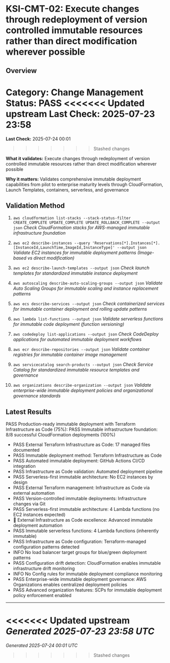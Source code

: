 # KSI-CMT-02: Execute changes through redeployment of version controlled immutable resources rather than direct modification wherever possible

## Overview

**Category:** Change Management
**Status:** PASS
<<<<<<< Updated upstream
**Last Check:** 2025-07-23 23:58
=======
**Last Check:** 2025-07-24 00:01
>>>>>>> Stashed changes

**What it validates:** Execute changes through redeployment of version controlled immutable resources rather than direct modification wherever possible

**Why it matters:** Validates comprehensive immutable deployment capabilities from pilot to enterprise maturity levels through CloudFormation, Launch Templates, containers, serverless, and governance

## Validation Method

1. `aws cloudformation list-stacks --stack-status-filter CREATE_COMPLETE UPDATE_COMPLETE UPDATE_ROLLBACK_COMPLETE --output json`
   *Check CloudFormation stacks for AWS-managed immutable infrastructure foundation*

2. `aws ec2 describe-instances --query 'Reservations[*].Instances[*].[InstanceId,LaunchTime,ImageId,InstanceType]' --output json`
   *Validate EC2 instances for immutable deployment patterns (Image-based vs direct modification)*

3. `aws ec2 describe-launch-templates --output json`
   *Check launch templates for standardized immutable instance deployment*

4. `aws autoscaling describe-auto-scaling-groups --output json`
   *Validate Auto Scaling Groups for immutable scaling and instance replacement patterns*

5. `aws ecs describe-services --output json`
   *Check containerized services for immutable container deployment and rolling update patterns*

6. `aws lambda list-functions --output json`
   *Validate serverless functions for immutable code deployment (function versioning)*

7. `aws codedeploy list-applications --output json`
   *Check CodeDeploy applications for automated immutable deployment workflows*

8. `aws ecr describe-repositories --output json`
   *Validate container registries for immutable container image management*

9. `aws servicecatalog search-products --output json`
   *Check Service Catalog for standardized immutable resource templates and governance*

10. `aws organizations describe-organization --output json`
   *Validate enterprise-wide immutable deployment policies and organizational governance standards*

## Latest Results

PASS Production-ready immutable deployment with Terraform Infrastructure as Code (75%): PASS Immutable infrastructure foundation: 8/8 successful CloudFormation deployments (100%)
- PASS External Terraform Infrastructure as Code: 17 managed files documented
- PASS Immutable deployment method: Terraform Infrastructure as Code
- PASS Automated immutable deployment: GitHub Actions CI/CD integration
- PASS Infrastructure as Code validation: Automated deployment pipeline
- PASS Serverless-first immutable architecture: No EC2 instances by design
- PASS External Terraform management: Infrastructure as Code via external automation
- PASS Version-controlled immutable deployments: Infrastructure changes via Git
- PASS Serverless-first immutable architecture: 4 Lambda functions (no EC2 instances expected)
- 🎯 External Infrastructure as Code excellence: Advanced immutable deployment automation
- PASS Immutable serverless functions: 4 Lambda functions (inherently immutable)
- PASS Infrastructure as Code configuration: Terraform-managed configuration patterns detected
- INFO No load balancer target groups for blue/green deployment patterns
- PASS Configuration drift detection: CloudFormation enables immutable infrastructure drift monitoring
- INFO No Config rules for immutable deployment compliance monitoring
- PASS Enterprise-wide immutable deployment governance: AWS Organizations enables centralized deployment policies
- PASS Advanced organization features: SCPs for immutable deployment policy enforcement enabled

---
<<<<<<< Updated upstream
*Generated 2025-07-23 23:58 UTC*
=======
*Generated 2025-07-24 00:01 UTC*
>>>>>>> Stashed changes
